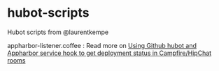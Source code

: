 hubot-scripts
=============

Hubot scripts from @laurentkempe

appharbor-listener.coffee : Read more on [Using Github hubot and Appharbor service hook to get deployment status in Campfire/HipChat rooms](http://www.laurentkempe.com/post/Using-Appharbor-service-hook-to-get-build-status-in-HipChat-rooms.aspx)